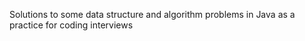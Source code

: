 Solutions to some data structure and algorithm problems in Java as a practice for coding interviews

